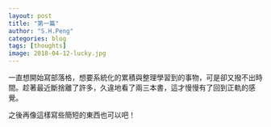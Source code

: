 ```yaml
---
layout: post
title: "第一篇"
author: "S.H.Peng"
categories: blog
tags: [thoughts]
image: 2018-04-12-lucky.jpg
---
```


一直想開始寫部落格，想要系統化的累積與整理學習到的事物，可是卻又撥不出時間。趁著最近斷捨離了許多，久違地看了兩三本書，這才慢慢有了回到正軌的感覺。

之後再像這樣寫些簡短的東西也可以吧！
